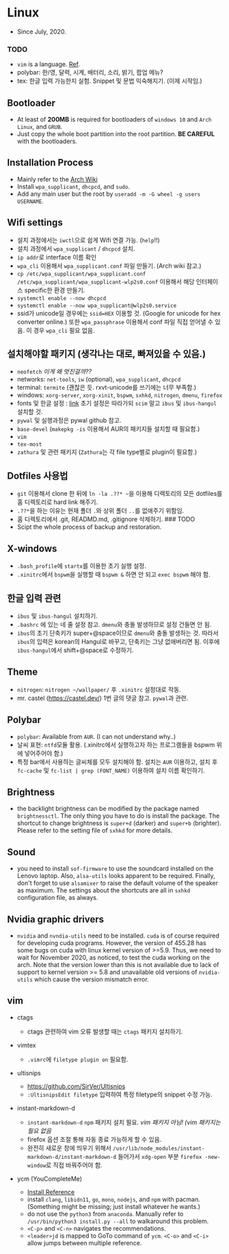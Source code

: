 # Linux

- Since July, 2020. 

### TODO
- `vim` is a language. [Ref](https://johngrib.github.io/wiki/two-views-of-vim/).
- polybar: 한/영, 달력, 시계, 배터리, 소리, 밝기, 팝업 메뉴?
- tex: 한글 입력 가능한지 실험. Snippet 및 문법 익숙해지기. (이제 시작임.)

## Bootloader
- At least of **200MB** is required for bootloaders of `windows 10` and `Arch
  Linux`, and `GRUB`.
- Just copy the whole boot partition into the root partition. **BE CAREFUL**
  with the bootloaders. 

## Installation Process
- Mainly refer to the [Arch
  Wiki](https://wiki.archlinux.org/index.php/installation_guide)
- Install `wpa_supplicant`, `dhcpcd`, and `sudo`. 
- Add any main user but the root by `useradd -m -G wheel -g users USERNAME`.

## Wifi settings
- 설치 과정에서는 `iwctl`으로 쉽게 Wifi 연결 가능. (`help`!!)
- 설치 과정에서 `wpa_supplicant` / `dhcpcd` 설치.
- `ip addr`로 interface 이름 확인
- `wpa_cli` 이용해서 `wpa_supplicant.conf` 파일 만들기. (Arch wiki 참고.)
- `cp /etc/wpa_supplicant/wpa_supplicant.conf
  /etc/wpa_supplicant/wpa_supplicant-wlp2s0.conf` 이용해서 해당 인터페이스
  specific한 환경 만들기.
- `systemctl enable --now dhcpcd`
- `systemctl enable --now wpa_supplicant@wlp2s0.service`
- ssid가 unicode일 경우에는 `ssid=HEX` 이용할 것. (Google for unicode for hex
  converter online.) 또한 `wpa_passphrase` 이용해서 conf 파일 직접 얻어낼 수
  있음. 이 경우 `wpa_cli` 필요 없음.

## 설치해야할 패키지 (생각나는 대로, 빠져있을 수 있음.)
- `neofetch` *이게 왜 멋진걸까??*
- networks: `net-tools`, `iw` (optional), `wpa_supplicant`, `dhcpcd`
- terminal: `termite` (괜찮은 듯. rxvt-unicode를 쓰기에는 너무 부족함.)
- windows:	`xorg-server`, `xorg-xinit`, `bspwm`, `sxhkd`, `nitrogen`, `dmenu`,
  `firefox`
- fonts 및 한글 설정 :
  [link](https://dgkim5360.tistory.com/entry/basic-setup-of-korean-environment-for-arch-linux)
  초기 설정은 따라가되 `scim` 말고 `ibus` 및 `ibus-hangul` 설치할 것.
- `pywal` 및 실행과정은 pywal github 참고.
- `base-devel` (`makepkg -is` 이용해서 AUR의 패키지들 설치할 때 필요함.)
- `vim`
- `tex-most`
- `zathura` 및 관련 패키지 (`Zathura`는 각 file type별로 plugin이 필요함.)

## Dotfiles 사용법
- `git` 이용해서 clone 한 뒤에 `ln -la .??* ~`을 이용해 디렉토리의 모든
  dotfiles를 홈 디렉토리로 hard link 해주기.
- `.??*`을 하는 이유는 현재 폴더 `.`와 상위 폴더 `..`를 없애주기 위함임.
- 홈 디렉토리에서 .git, READMD.md, .gitignore 삭제하기.  ### TODO
- Scipt the whole process of backup and restoration.

## X-windows
- `.bash_profile`에 `startx`를 이용한 초기 실행 설정.
- `.xinitrc`에서 `bspwm`을 실행할 때 `bspwm &` 하면 안 되고 `exec bspwm` 해야
  함.

## 한글 입력 관련
- `ibus` 및 `ibus-hangul` 설치하기.
- `.bashrc` 에 있는 네 줄 설정 참고. `dmenu`와 충돌 발생하므로 설정 건들면 안
  됨.
- `ibus`의 초기 단축키가 super+@space이므로 `dmenu`와 충돌 발생하는 것.  따라서
  `ibus`의 입력은 korean의 Hangul로 바꾸고, 단축키는 그냥 없애버리면 됨. 이후에
  `ibus-hangul`에서 shift+@space로 수정하기.

## Theme
- `nitrogen`: `nitrogen ~/wallpaper/` 후 `.xinitrc` 설정대로 작동.
- mr. castel (https://castel.dev/) 1번 글의 댓글 참고. `pywal`과 관련.

## Polybar
- `polybar`: Available from `AUR`. (I can not understand why..)
- 날씨 표현: `ntfd`모듈 활용. (.xinitrc에서 실행하고자 하는 프로그램들을 bspwm
  위에 넣어주어야 함.)
- 특정 bar에서 사용하는 글씨체를 모두 설치해야 함. 설치는 `AUR` 이용하고, 설치
  후 `fc-cache` 및 `fc-list | grep (FONT_NAME)` 이용하여 설치 이름 확인하기. 	

## Brightness
- the backlight brightness can be modified by the package named `brightnessctl`.
  The only thing you have to do is install the package. The shortcut to change
  brightness is `super+d` (darker) and `super+b` (brighter).  Please refer to
  the setting file of `sxhkd` for more details.

## Sound
- you need to install `sof-firmware` to use the soundcard installed on the
  Lenovo laptop. Also, `alsa-utils` looks apparent to be required. Finally,
  don't forget to use `alsamixer` to raise the default volume of the speaker as
  maximum.  The settings about the shortcuts are all in `sxhkd` configuration
  file, as always.

## Nvidia graphic drivers
- `nvidia` and `nvndia-utils` need to be installed. `cuda` is of course required
  for developing cuda programs.  However, the version of 455.28 has some bugs on
  cuda with linux kernel version of \>=5.9. Thus, we need to wait for November
  2020, as noticed, to test the cuda working on the arch.  Note that the version
  lower than this is not available due to lack of support to kernel version >=
  5.8 and unavailable old versions of `nvidia-utils` which cause the version
  mismatch error.

## vim
- ctags
    - ctags 관련하여 vim 오류 발생할 때는 `ctags` 패키지 설치하기.

- vimtex
    - `.vimrc`에 `filetype plugin on` 필요함.

- ultisnips
    - https://github.com/SirVer/Ultisnips
    - `:UltisnipsEdit filetype` 입력하여 특정 filetype의 snippet 수정 가능.

- instant-markdown-d
    - `instant-markdown-d` `npm` 패키지 설치 필요. *vim 패키지 아님! (vim
      패키지는 필요 없음*
    - firefox 옵션 조절 통해 자동 종료 가능하게 할 수 있음.
    - 완전히 새로운 창에 띄우기 위해서
      `/usr/lib/node_modules/instant-markdown-d/instant-markdown-d` 들어가서
      `xdg-open` 부분 `firefox -new-window`로 직접 바꿔주어야 함.

- ycm (YouCompleteMe)
    - [Install
      Reference](https://ycm-core.github.io/YouCompleteMe/#linux-64-bit)
    - install `clang`, `libidn11`, `go`, `mono`, `nodejs`, and `npm` with
      pacman. (Something might be missing; just install whatever he wants.)
    - do not use the `python3` from `anaconda`. Manually refer to
      `/usr/bin/python3 install.py --all` to walkaround this problem.
    - `<C-p>` and `<C-n>` navigates the recommendations.
    - `<leader>jd` is mapped to GoTo command of `ycm`. `<C-o>` and `<C-i>` allow
      jumps between multiple reference. 
